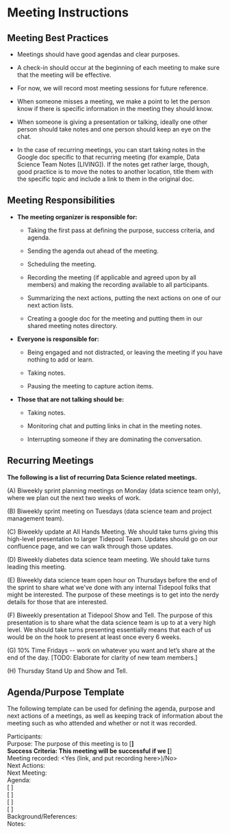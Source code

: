 # Meeting Instructions

## Meeting Best Practices
* Meetings should have good agendas and clear purposes.

* A check-in should occur at the beginning of each meeting to make sure that the meeting will be effective.

* For now, we will record most meeting sessions for future reference. 

* When someone misses a meeting, we make a point to let the person 
know if there is specific information in the meeting they should know.

* When someone is giving a presentation or talking, ideally one other person should take notes and 
one person should keep an eye on the chat.

* In the case of recurring meetings, you can start taking notes in the Google doc 
specific to that recurring meeting (for example, Data Science Team Notes [LIVING]). If the notes 
get rather large, though, good practice is to move the notes to another location, title them 
with the specific topic and include a link to them in the original doc.

## Meeting Responsibilities

* **The meeting organizer is responsible for:**
    
    * Taking the first pass at defining the purpose, success criteria, and agenda.

    * Sending the agenda out ahead of the meeting.

    * Scheduling the meeting.
    
    * Recording the meeting (if applicable and agreed upon by all members) 
    and making the recording available to all participants.

    * Summarizing the next actions, putting the next actions on one of our next action lists.

    * Creating a google doc for the meeting and putting them in our shared meeting notes directory.

* **Everyone is responsible for:**

    * Being engaged and not distracted, or leaving the meeting if you have nothing to add or learn.

    * Taking notes.

    * Pausing the meeting to capture action items.
    
* **Those that are not talking should be:**

    * Taking notes.

    * Monitoring chat and putting links in chat in the meeting notes.

    * Interrupting someone if they are dominating the conversation.


## Recurring Meetings

**The following is a list of recurring Data Science related meetings.**

(A) Biweekly sprint planning meetings on Monday (data science team only), 
where we plan out the next two weeks of work.

(B) Biweekly sprint meeting on Tuesdays (data science team and project management team).

(C) Biweekly update at All Hands Meeting. We should take turns giving this high-level 
presentation to larger Tidepool Team. Updates should go on our confluence page, and 
we can walk through those updates. 

(D) Biweekly diabetes data science team meeting. We should take turns leading this meeting.

(E) Biweekly data science team open hour on Thursdays before the end of the sprint to share 
what we’ve done with any internal Tidepool folks that might be interested. 
The purpose of these meetings is to get into the nerdy details for those that are interested.

(F) Biweekly presentation at Tidepool Show and Tell. 
The purpose of this presentation is to share what the data science team 
is up to at a very high level. We should take turns presenting
essentially means that each of us would be on the hook to present at least once every 6 weeks.

(G) 10% Time Fridays -- work on whatever you want and let’s share at the end of the day. 
[TOD0: Elaborate for clarity of new team members.]

(H) Thursday Stand Up and Show and Tell.


## Agenda/Purpose Template
The following template can be used for defining the agenda, purpose and next actions of a meetings, as
well as keeping track of information about the meeting such as who attended and whether or not it was recorded.

Participants: <br>
Purpose: The purpose of this meeting is to [____] <br>
Success Criteria: This meeting will be successful if we [____] <br>
Meeting recorded: <Yes (link, and put recording here>)/No> <br>
Next Actions:<br>
Next Meeting:<br>
Agenda:<br>
[ ] <br>
[ ] <br>
[ ] <br>
[ ] <br>
Background/References:<br>
Notes:<br>


 




